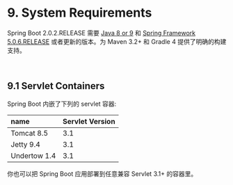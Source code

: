 # 9. System Requirements

Spring Boot 2.0.2.RELEASE 需要 [Java 8 or 9](https://www.java.com) 和 [Spring Framework 5.0.6.RELEASE](https://docs.spring.io/spring/docs/5.0.6.RELEASE/spring-framework-reference/) 或者更新的版本。为 Maven 3.2+ 和 Gradle 4 提供了明确的构建支持。

<br>

## 9.1 Servlet Containers

Spring Boot 内嵌了下列的 servlet 容器:

name | Servlet Version
:- | :-|
Tomcat 8.5 | 3.1
Jetty 9.4 | 3.1
Undertow 1.4 | 3.1

你也可以把 Spring Boot 应用部署到任意兼容 Servlet 3.1+ 的容器里。